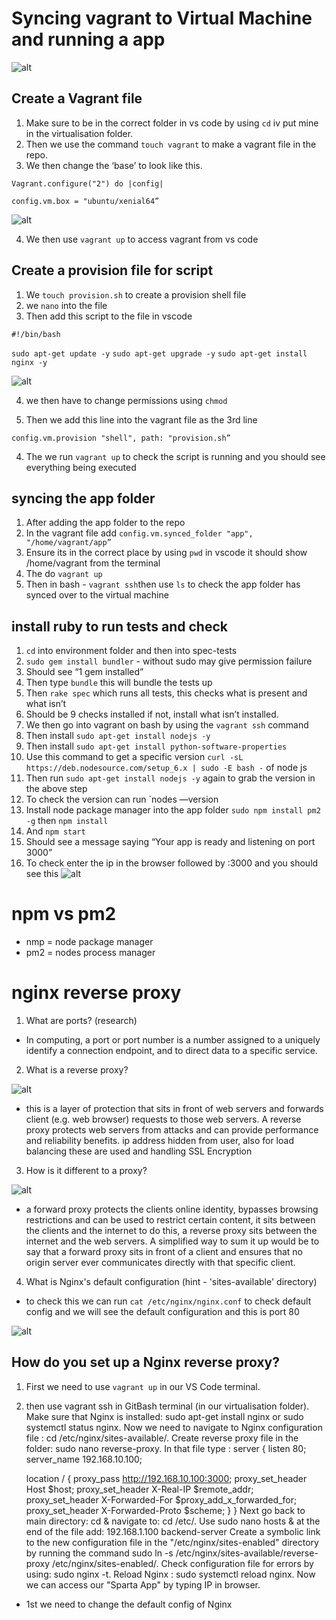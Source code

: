 # Syncing vagrant to Virtual Machine and running a app

![alt](img/vagrant.png)

## Create a Vagrant file

1. Make sure to be in the correct folder in vs code by using `cd` iv put mine in the virtualisation folder.
2. Then we use the command `touch vagrant` to make a vagrant file in the repo.
3. We then change the ‘base’ to look like this.

 `Vagrant.configure("2") do |config|`

  `config.vm.box = "ubuntu/xenial64”`

![alt](img/vagrant-config.png)



4. We then use `vagrant up` to access vagrant from vs code


## Create a provision file for script


1. We `touch provision.sh` to create a provision shell file
2. we `nano` into the file 
3. Then add this script to the file in vscode 

`#!/bin/bash`

`sudo apt-get update -y` 
`sudo apt-get upgrade -y`
`sudo apt-get install nginx -y`




![alt](img/provision.png)

4. we then have to change permissions using `chmod`



3. Then we add this line into the vagrant file as the 3rd line 

`config.vm.provision "shell", path: "provision.sh”`

4. The we run `vagrant up` to check the script is running and you should see everything being executed

## syncing the app folder 

1. After adding the app folder to the repo
2. In the vagrant file add `config.vm.synced_folder "app", "/home/vagrant/app”`
3. Ensure its in the correct place by using `pwd` in vscode it should show /home/vagrant from the terminal
4. The do `vagrant up` 
5. Then in bash - `vagrant ssh`then use `ls` to check the app folder has synced over to the virtual machine

## install ruby to run tests and check 

1. `cd` into environment folder and then into spec-tests
2. `sudo gem install bundler` - without sudo may give permission failure
3. Should see “1 gem installed”
4. Then type `bundle` this will bundle the tests up
5. Then `rake spec` which runs all tests, this checks what is present and what isn’t
6. Should be 9 checks installed if not, install what isn’t installed.
7. We then go into vagrant on bash by using the `vagrant ssh` command
8. Then install `sudo apt-get install nodejs -y`
9. Then install `sudo apt-get install python-software-properties`
10. Use this command to get a specific version `curl -sL https://deb.nodesource.com/setup_6.x | sudo -E bash -` of node js 
11. Then run `sudo apt-get install nodejs -y` again to grab the version in the above step
12. To check the version can run `nodes —version
13. Install node package manager into the app folder `sudo npm install pm2 -g` then `npm install` 
14. And `npm start`
15. Should see a message saying “Your app is ready and listening on port 3000”
16. To check enter the ip in the browser followed by :3000 and you should see this
![alt](img/welcome.png)



# npm vs pm2 

- nmp = node package manager
- pm2 = nodes process manager



# nginx reverse proxy 

1. What are ports? (research)
- In computing, a port or port number is a number assigned to a uniquely identify a connection endpoint, and to direct data to a specific service.


2. What is a reverse proxy? 

![alt](img/reverse-proxy.png)

- this is a layer of protection that sits in front of web servers and forwards client (e.g. web browser) requests to those web servers. A reverse proxy protects web servers from attacks and can provide performance and reliability benefits. ip address hidden from user, also for load balancing these are used and handling SSL Encryption

3. How is it different to a proxy? 

![alt](img/forward-proxy.png)

- a forward proxy protects the clients online identity, bypasses browsing restrictions and can be used to restrict certain content, it sits between the clients and the internet to do this, a reverse proxy sits between the internet and the web servers. A simplified way to sum it up would be to say that a forward proxy sits in front of a client and ensures that no origin server ever communicates directly with that specific client.



4. What is Nginx's default configuration (hint - 'sites-available' directory)

- to check this we can run `cat /etc/nginx/nginx.conf` to check default config and we will see the default configuration and this is port 80 

![alt](img/nginx-config.png)
## How do you set up a Nginx reverse proxy?


1. First we need to use `vagrant up` in our VS Code terminal.
2. then  use vagrant ssh in GitBash terminal (in our virtualisation folder).
Make sure that Nginx is installed: sudo apt-get install nginx or sudo systemctl status nginx.
Now we need to navigate to Nginx configuration file : cd /etc/nginx/sites-available/.
Create reverse proxy file in the folder: sudo nano reverse-proxy.
In that file type :
server {
   listen 80;
   server_name 192.168.10.100;

   location / {
       proxy_pass http://192.168.10.100:3000;
       proxy_set_header Host $host;
       proxy_set_header X-Real-IP $remote_addr;
       proxy_set_header X-Forwarded-For $proxy_add_x_forwarded_for;
       proxy_set_header X-Forwarded-Proto $scheme;
   }
}
Next go back to main directory: cd & navigate to: cd /etc/.
Use sudo nano hosts & at the end of the file add:
192.168.1.100   backend-server
Create a symbolic link to the new configuration file in the "/etc/nginx/sites-enabled" directory by running the command sudo ln -s /etc/nginx/sites-available/reverse-proxy /etc/nginx/sites-enabled/.
Check configuration file for errors by using: sudo nginx -t.
Reload Nginx : sudo systemctl reload nginx.
Now we can access our "Sparta App" by typing IP in browser.
- 1st we need to change the default config of Nginx
